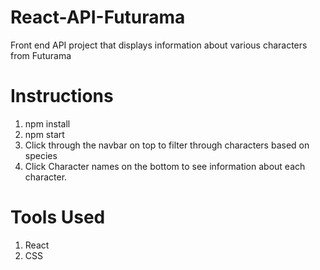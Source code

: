 # React-API-Futurama
Front end API project that displays information about various characters from Futurama

# Instructions
1) npm install
2) npm start 
3) Click through the navbar on top to filter through characters based on species
4) Click Character names on the bottom to see information about each character.

# Tools Used
1) React
2) CSS

